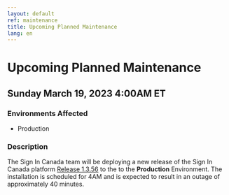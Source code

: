 ```yaml
---
layout: default
ref: maintenance
title: Upcoming Planned Maintenance
lang: en
---
```

# Upcoming Planned Maintenance

## Sunday March 19, 2023 4:00AM ET

### Environments Affected

* Production

### Description

The Sign In Canada team will be deploying a new release of the Sign In Canada platform
[Release 1.3.56](https://github.com/sign-in-canada/Acceptance-Platform/releases/tag/v1.3.56)
to the to the **Production** Environment. The installation is scheduled for 4AM
and is expected to result in an outage of approximately 40 minutes.

